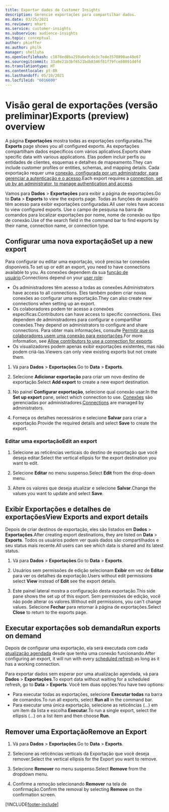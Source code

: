 ```yaml
---
title: Exportar dados do Customer Insights
description: Gerencie exportações para compartilhar dados.
ms.date: 03/25/2021
ms.reviewer: mhart
ms.service: customer-insights
ms.subservice: audience-insights
ms.topic: conceptual
author: pkieffer
ms.author: philk
manager: shellyha
ms.openlocfilehash: c1078ed0ba259a6e9cde3c7ede3570890ae48e67
ms.sourcegitcommit: 33a8e21b3bf6521bdb8346f81f79fce88091ddfd
ms.translationtype: HT
ms.contentlocale: pt-BR
ms.lasthandoff: 05/10/2021
ms.locfileid: "6016600"
---
```

# <a name="exports-preview-overview"></a><span data-ttu-id="efbb2-103">Visão geral de exportações (versão preliminar)</span><span class="sxs-lookup"><span data-stu-id="efbb2-103">Exports (preview) overview</span></span>

<span data-ttu-id="efbb2-104">A página **Exportações** mostra todas as exportações configuradas.</span><span class="sxs-lookup"><span data-stu-id="efbb2-104">The **Exports** page shows you all configured exports.</span></span> <span data-ttu-id="efbb2-105">As exportações compartilham dados específicos com vários aplicativos.</span><span class="sxs-lookup"><span data-stu-id="efbb2-105">Exports share specific data with various applications.</span></span> <span data-ttu-id="efbb2-106">Elas podem incluir perfis ou entidades de clientes, esquemas e detalhes de mapeamento.</span><span class="sxs-lookup"><span data-stu-id="efbb2-106">They can include customer profiles or entities, schemas, and mapping details.</span></span> <span data-ttu-id="efbb2-107">Cada exportação requer uma [conexão, configurada por um administrador, para gerenciar a autenticação e o acesso](connections.md).</span><span class="sxs-lookup"><span data-stu-id="efbb2-107">Each export requires a [connection, set up by an administrator, to manage authentication and access](connections.md).</span></span>

<span data-ttu-id="efbb2-108">Vamos para **Dados** > **Exportações** para exibir a página de exportações.</span><span class="sxs-lookup"><span data-stu-id="efbb2-108">Go to **Data** > **Exports** to view the exports page.</span></span> <span data-ttu-id="efbb2-109">Todas as funções de usuário têm acesso para exibir exportações configuradas.</span><span class="sxs-lookup"><span data-stu-id="efbb2-109">All user roles have access to view configured exports.</span></span> <span data-ttu-id="efbb2-110">Use o campo de pesquisa na barra de comandos para localizar exportações por nome, nome de conexão ou tipo de conexão.</span><span class="sxs-lookup"><span data-stu-id="efbb2-110">Use of the search field in the command bar to find exports by their name, connection name, or connection type.</span></span>

## <a name="set-up-a-new-export"></a><span data-ttu-id="efbb2-111">Configurar uma nova exportação</span><span class="sxs-lookup"><span data-stu-id="efbb2-111">Set up a new export</span></span>

<span data-ttu-id="efbb2-112">Para configurar ou editar uma exportação, você precisa ter conexões disponíveis.</span><span class="sxs-lookup"><span data-stu-id="efbb2-112">To set up or edit an export, you need to have connections available to you.</span></span> <span data-ttu-id="efbb2-113">As conexões dependem da sua [função de usuário](permissions.md):</span><span class="sxs-lookup"><span data-stu-id="efbb2-113">Connections depend on your [user role](permissions.md):</span></span>
- <span data-ttu-id="efbb2-114">Os administradores têm acesso a todas as conexões.</span><span class="sxs-lookup"><span data-stu-id="efbb2-114">Administrators have access to all connections.</span></span> <span data-ttu-id="efbb2-115">Eles também podem criar novas conexões ao configurar uma exportação.</span><span class="sxs-lookup"><span data-stu-id="efbb2-115">They can also create new connections when setting up an export.</span></span>
- <span data-ttu-id="efbb2-116">Os colaboradores podem ter acesso a conexões específicas.</span><span class="sxs-lookup"><span data-stu-id="efbb2-116">Contributors can have access to specific connections.</span></span> <span data-ttu-id="efbb2-117">Eles dependem de administradores para configurar e compartilhar conexões.</span><span class="sxs-lookup"><span data-stu-id="efbb2-117">They depend on administrators to configure and share connections.</span></span> <span data-ttu-id="efbb2-118">Para obter mais informações, consulte [Permitir que os colaboradores usem uma conexão para exportações](connections.md#allow-contributors-to-use-a-connection-for-exports).</span><span class="sxs-lookup"><span data-stu-id="efbb2-118">For more information, see [Allow contributors to use a connection for exports](connections.md#allow-contributors-to-use-a-connection-for-exports).</span></span>
- <span data-ttu-id="efbb2-119">Os visualizadores podem apenas exibir exportações existentes, mas não podem criá-las.</span><span class="sxs-lookup"><span data-stu-id="efbb2-119">Viewers can only view existing exports but not create them.</span></span>

1. <span data-ttu-id="efbb2-120">Vá para **Dados** > **Exportações**.</span><span class="sxs-lookup"><span data-stu-id="efbb2-120">Go to **Data** > **Exports**.</span></span>

1. <span data-ttu-id="efbb2-121">Selecione **Adicionar exportação** para criar um novo destino de exportação.</span><span class="sxs-lookup"><span data-stu-id="efbb2-121">Select **Add export** to create a new export destination.</span></span>

1. <span data-ttu-id="efbb2-122">No painel **Configurar exportação**, selecione qual conexão usar.</span><span class="sxs-lookup"><span data-stu-id="efbb2-122">In the **Set up export** pane, select which connection to use.</span></span> <span data-ttu-id="efbb2-123">[Conexões](connections.md) são gerenciadas por administradores.</span><span class="sxs-lookup"><span data-stu-id="efbb2-123">[Connections](connections.md) are managed by administrators.</span></span> 

1. <span data-ttu-id="efbb2-124">Forneça os detalhes necessários e selecione **Salvar** para criar a exportação.</span><span class="sxs-lookup"><span data-stu-id="efbb2-124">Provide the required details and select **Save** to create the export.</span></span>

### <a name="edit-an-export"></a><span data-ttu-id="efbb2-125">Editar uma exportação</span><span class="sxs-lookup"><span data-stu-id="efbb2-125">Edit an export</span></span>

1. <span data-ttu-id="efbb2-126">Selecione as reticências verticais do destino de exportação que você deseja editar.</span><span class="sxs-lookup"><span data-stu-id="efbb2-126">Select the vertical ellipsis for the export destination you want to edit.</span></span>

1. <span data-ttu-id="efbb2-127">Selecione **Editar** no menu suspenso.</span><span class="sxs-lookup"><span data-stu-id="efbb2-127">Select **Edit** from the drop-down menu.</span></span>

1. <span data-ttu-id="efbb2-128">Altere os valores que deseja atualizar e selecione **Salvar**.</span><span class="sxs-lookup"><span data-stu-id="efbb2-128">Change the values you want to update and select **Save**.</span></span>

## <a name="view-exports-and-export-details"></a><span data-ttu-id="efbb2-129">Exibir Exportações e detalhes de exportações</span><span class="sxs-lookup"><span data-stu-id="efbb2-129">View Exports and export details</span></span>

<span data-ttu-id="efbb2-130">Depois de criar destinos de exportação, eles são listados em **Dados** > **Exportações**.</span><span class="sxs-lookup"><span data-stu-id="efbb2-130">After creating export destinations, they are listed on **Data** > **Exports**.</span></span> <span data-ttu-id="efbb2-131">Todos os usuários podem ver quais dados são compartilhados e seu status mais recente.</span><span class="sxs-lookup"><span data-stu-id="efbb2-131">All users can see which data is shared and its latest status.</span></span>

1. <span data-ttu-id="efbb2-132">Vá para **Dados** > **Exportações**.</span><span class="sxs-lookup"><span data-stu-id="efbb2-132">Go to **Data** > **Exports**.</span></span>

1. <span data-ttu-id="efbb2-133">Usuários sem permissões de edição selecionam **Exibir** em vez de **Editar** para ver os detalhes da exportação.</span><span class="sxs-lookup"><span data-stu-id="efbb2-133">Users without edit permissions select **View** instead of **Edit** see the export details.</span></span>

1. <span data-ttu-id="efbb2-134">Este painel lateral mostra a configuração desta exportação.</span><span class="sxs-lookup"><span data-stu-id="efbb2-134">This side pane shows the set up of this export.</span></span> <span data-ttu-id="efbb2-135">Sem permissões de edição, você não pode alterar os valores.</span><span class="sxs-lookup"><span data-stu-id="efbb2-135">Without edit permissions, you can't change values.</span></span> <span data-ttu-id="efbb2-136">Selecione **Fechar** para retornar à página de exportações.</span><span class="sxs-lookup"><span data-stu-id="efbb2-136">Select **Close** to return to the exports page.</span></span>

## <a name="run-exports-on-demand"></a><span data-ttu-id="efbb2-137">Executar exportações sob demanda</span><span class="sxs-lookup"><span data-stu-id="efbb2-137">Run exports on demand</span></span>

<span data-ttu-id="efbb2-138">Depois de configurar uma exportação, ela será executada com cada [atualização agendada](system.md#schedule-tab) desde que tenha uma conexão funcionando.</span><span class="sxs-lookup"><span data-stu-id="efbb2-138">After configuring an export, it will run with every [scheduled refresh](system.md#schedule-tab) as long as it has a working connection.</span></span>

<span data-ttu-id="efbb2-139">Para exportar dados sem esperar por uma atualização agendada, vá para **Dados** > **Exportações**.</span><span class="sxs-lookup"><span data-stu-id="efbb2-139">To export data without waiting for a scheduled refresh, go to **Data** > **Exports**.</span></span> <span data-ttu-id="efbb2-140">Você tem duas opções:</span><span class="sxs-lookup"><span data-stu-id="efbb2-140">You have two options:</span></span>

- <span data-ttu-id="efbb2-141">Para executar todas as exportações, selecione **Executar todas** na barra de comandos.</span><span class="sxs-lookup"><span data-stu-id="efbb2-141">To run all exports, select **Run all** in the command bar.</span></span> 
- <span data-ttu-id="efbb2-142">Para executar uma única exportação, selecione as reticências (...) em um item da lista e escolha **Executar**.</span><span class="sxs-lookup"><span data-stu-id="efbb2-142">To run a single export, select the ellipsis (...) on a list item and then choose **Run**.</span></span>

## <a name="remove-an-export"></a><span data-ttu-id="efbb2-143">Remover uma Exportação</span><span class="sxs-lookup"><span data-stu-id="efbb2-143">Remove an Export</span></span>

1. <span data-ttu-id="efbb2-144">Vá para **Dados** > **Exportações**.</span><span class="sxs-lookup"><span data-stu-id="efbb2-144">Go to **Data** > **Exports**.</span></span>

1. <span data-ttu-id="efbb2-145">Selecione as reticências verticais da Exportação que você deseja remover.</span><span class="sxs-lookup"><span data-stu-id="efbb2-145">Select the vertical ellipsis for the Export you want to remove.</span></span>

1. <span data-ttu-id="efbb2-146">Selecione **Remover** no menu suspenso.</span><span class="sxs-lookup"><span data-stu-id="efbb2-146">Select **Remove** from the dropdown menu.</span></span>

1. <span data-ttu-id="efbb2-147">Confirme a remoção selecionando **Remover** na tela de confirmação.</span><span class="sxs-lookup"><span data-stu-id="efbb2-147">Confirm the removal by selecting **Remove** on the confirmation screen.</span></span>


[!INCLUDE[footer-include](../includes/footer-banner.md)]
